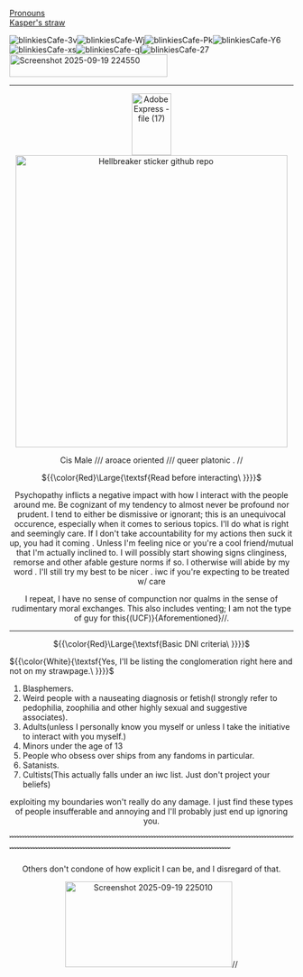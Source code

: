 [Pronouns](https://pronouns.cc/@ImpetuousEbullience)    
 [Kasper's straw](https://splitfantaonmywrist.straw.page/)

![blinkiesCafe-3v](https://github.com/user-attachments/assets/07cf40ed-82eb-47ed-8047-d790f9d35afe)![blinkiesCafe-Wj](https://github.com/user-attachments/assets/cc7d91bb-5866-485e-992e-79a6bf191f55)![blinkiesCafe-Pk](https://github.com/user-attachments/assets/85db897d-af55-4723-ba0c-6beb4ad9757c)![blinkiesCafe-Y6](https://github.com/user-attachments/assets/9538fce0-9f64-42f6-ae8f-d8ed38adc0c2)![blinkiesCafe-xs](https://github.com/user-attachments/assets/19d20119-2c63-4f46-9d1d-1eabfd0b3579)![blinkiesCafe-qI](https://github.com/user-attachments/assets/228c6b76-466a-4d3e-b2ef-813aaeffe013)![blinkiesCafe-27](https://github.com/user-attachments/assets/dfa937e4-0ac9-4f6d-8186-bce13bf4d95b)<img width="280" height="40" alt="Screenshot 2025-09-19 224550" src="https://github.com/user-attachments/assets/dd59d5b4-e5bb-4ecf-b589-af2c51b62cd4" />



-----------------











<div align="center"><img width="70" height="110" alt="Adobe Express - file (17)" src="https://github.com/user-attachments/assets/6514bf69-a896-4e21-960b-c4a3073e00f8" />

<div align="center">


<img width="482" height="518" alt="Hellbreaker sticker github repo" src="https://github.com/user-attachments/assets/29bb7399-2141-4f6f-bedb-738ae044f147" />





 <p align="center">
 <p align="center">Cis Male    ///    aroace oriented    ///    queer platonic    .  // 

   ${{\color{Red}\Large{\textsf{Read before interacting\ \}}}}\$
</div>
    
  <p align="center">Psychopathy inflicts a negative impact with how I interact with the people around me. Be cognizant of my tendency to almost never be profound nor prudent. I tend to either be dismissive or ignorant; this is an unequivocal occurence, especially when it comes to serious topics. I'll do what is right and seemingly care.
  If I don't take accountability for my actions then suck it up, you had it coming . Unless I'm feeling nice or you're a cool friend/mutual that I'm actually inclined to. I will possibly start showing signs clinginess, remorse and other afable gesture norms if so. I otherwise will abide by my word . I'll still try my best to be nicer .
  iwc if you're expecting to be treated w/ care

 <p align="center">I repeat, I have no sense of compunction nor qualms in the sense of rudimentary moral exchanges. This also includes venting; I am not the type of guy for this{(UCF)}{Aforementioned}//.

-------------
${{\color{Red}\Large{\textsf{Basic DNI criteria\ \}}}}\$
</div>

${{\color{White}{\textsf{Yes, I'll be listing the conglomeration right here and not on my strawpage.\ \}}}}\$
</div>


1. Blasphemers. 
2. Weird people with a nauseating diagnosis or fetish(I strongly refer to pedophilia, zoophilia and other highly sexual and suggestive associates).
3. Adults(unless I personally know you myself or unless I take the initiative to interact with you myself.)
4. Minors under the age of 13
5. People who obsess over ships from any fandoms in particular.
6. Satanists.
7. Cultists(This actually falls under an iwc list. Just don't project your beliefs) 
<p align="center">exploiting my boundaries won't really do any damage. I just find these types of people insufferable and annoying and I'll probably just end up ignoring you.

﹌﹌﹌﹌﹌﹌﹌﹌﹌﹌﹌﹌﹌﹌﹌﹌﹌﹌﹌﹌﹌﹌﹌﹌﹌﹌﹌﹌﹌﹌﹌﹌﹌﹌﹌﹌﹌﹌﹌﹌﹌﹌﹌﹌﹌﹌﹌﹌﹌﹌﹌﹌﹌﹌﹌﹌﹌﹌﹌﹌﹌﹌﹌﹌

<p align="center">Others don't condone of how explicit I can be, and I disregard of that.

 <p align="center"><img width="296" height="152" alt="Screenshot 2025-09-19 225010" src="https://github.com/user-attachments/assets/9a61edf4-b970-4377-acda-7422b64318b4" />//




